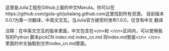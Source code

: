 这里是Julia工程在Github上面的中文Manula。你可以在https://github.com/gota-git/julialang.github.com这里找到所有资源。
目前版本0.0.1为第一次翻译，中英文交互。当Julia官方接受时发布1.0.0，仅含有中文
翻译

注释：在中英文交互的版本里面，中文包含在\<cn\>和 \</cn\>区间内，可以使用我写的Python
脚本pickCN index.md index_cn.md 将index.md里面\<cn\> <\/cn\>里面的中文抽取到文件index_cn.md里面。
